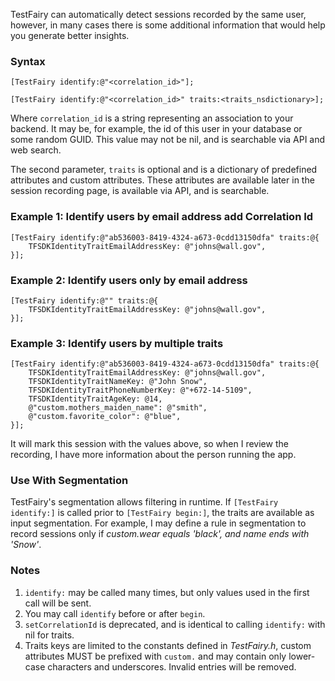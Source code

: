 TestFairy can automatically detect sessions recorded by the same user, however, in many cases there is some additional information that would help you generate better insights. 

### Syntax

`[TestFairy identify:@"<correlation_id>"];`

`[TestFairy identify:@"<correlation_id>" traits:<traits_nsdictionary>];`

Where `correlation_id` is a string representing an association to your backend. It may be, for example, the id of this user in your database or some random GUID. This value may not be nil, and is searchable via API and web search.

The second parameter, `traits` is optional and is a dictionary of predefined attributes and custom attributes. These attributes are available later in the session recording page, is available via API, and is searchable.

### Example 1: Identify users by email address add Correlation Id

```
[TestFairy identify:@"ab536003-8419-4324-a673-0cdd13150dfa" traits:@{
    TFSDKIdentityTraitEmailAddressKey: @"johns@wall.gov",
}];
```

### Example 2: Identify users only by email address

```
[TestFairy identify:@"" traits:@{
    TFSDKIdentityTraitEmailAddressKey: @"johns@wall.gov",
}];
```

### Example 3: Identify users by multiple traits

```
[TestFairy identify:@"ab536003-8419-4324-a673-0cdd13150dfa" traits:@{
    TFSDKIdentityTraitEmailAddressKey: @"johns@wall.gov",
    TFSDKIdentityTraitNameKey: @"John Snow",
    TFSDKIdentityTraitPhoneNumberKey: @"+672-14-5109",
    TFSDKIdentityTraitAgeKey: @14,
    @"custom.mothers_maiden_name": @"smith",
    @"custom.favorite_color": @"blue",
}];
```

It will mark this session with the values above, so when I review the recording, I have more information about the person running the app.

### Use With Segmentation

TestFairy's segmentation allows filtering in runtime. If `[TestFairy identify:]` is called prior to `[TestFairy begin:]`, the traits are available as input segmentation. For example, I may define a rule in segmentation to record sessions only if *custom.wear equals 'black', and name ends with 'Snow'*.

### Notes

1. `identify:` may be called many times, but only values used in the first call will be sent. 
2. You may call `identify` before or after `begin`.
3. `setCorrelationId` is deprecated, and is identical to calling `identify:` with nil for traits.
4. Traits keys are limited to the constants defined in *TestFairy.h*, custom attributes MUST be prefixed with `custom.` and may contain only lower-case characters and underscores. Invalid entries will be removed.
